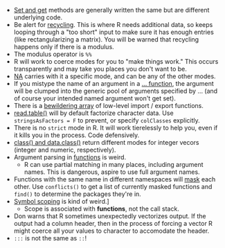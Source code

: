 
* [Set and get](./Rnotes.md#setget) methods are generally written the
  same but are different underlying code.
* Be alert for [recycling](./Rnotes.md#recycling). This is where R
  needs additional data, so keeps looping through a "too short" input
  to make sure it has enough entries (like rectangularizing a
  matrix). You will be warned that recycling happens only if there is
  a modulus.
* The modulus operator is `%%`
* R will work to coerce modes for you to "make things work." This
  occurs transparently and may take you places you don't want to be.
* [NA](./Rnotes.md#NA) carries with it a specific mode, and can be any
  of the other modes.
* If you mistype the name of an argument in a
  [... function](./Rnotes.md#dotdotdot), the argument will be clumped
  into the generic pool of arguments specified by ... (and of course
  your intended named argument won't get set).
* There is a [bewildering array](./Rnotes.md#import) of low-level
  import / export functions.
* [read.table()](./Rnotes.md#import) will by default factorize
  character data. Use `stringsAsFactors = F` to prevent, or specify
  `colClasses` explicitly.
* There is no `strict` mode in R. It will work tierelessly to help
  you, even if it kills you in the process. Code defensively.
* [class() and data.class()](./Rnotes.md#dataclassweird) return
  different modes for integer vecors (integer and numeric,
  respectively).
* Argument parsing in [functions](./Rnotes.md#functions) is weird.
  * R can use partial matching in many places, including argument
    names. This is dangerous, aspire to use full argument names.
* Functions with the same name in different namespaces will
  [mask](./Rnotes.md#masking) each other. Use `conflicts()` to get a
  list of currently masked functions and `find()` to determine the
  packages they're in.
* [Symbol scoping](./Rnotes.md#scoping) is kind of weird.]
  * Scope is associated with **functions**, not the call stack.
* Don warns that R sometimes unexpectedly vectorizes output. If the
  output had a column header, then in the process of forcing a vector
  R might coerce all your values to character to accomodate the
  header.
* `:::` is not the same as `::`!
